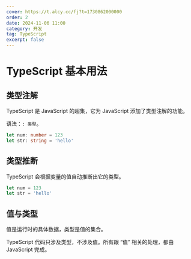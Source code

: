 ```yaml
---
cover: https://t.alcy.cc/fj?t=1730862000000
order: 2
date: 2024-11-06 11:00
category: 开发
tag: TypeScript
excerpt: false
---
```


# TypeScript 基本用法

## 类型注解

TypeScript 是 JavaScript 的超集，它为 JavaScript 添加了类型注解的功能。

语法：`: 类型`。

```TypeScript
let num: number = 123
let str: string = 'hello'
```

## 类型推断

TypeScript 会根据变量的值自动推断出它的类型。

```TypeScript
let num = 123
let str = 'hello'
```

## 值与类型

值是运行时的具体数据，类型是值的集合。

TypeScript 代码只涉及类型，不涉及值。所有跟 “值” 相关的处理，都由 JavaScript 完成。

